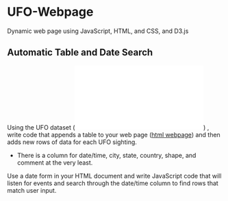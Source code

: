 # UFO-Webpage
Dynamic web page using JavaScript, HTML, and CSS, and D3.js

## Automatic Table and Date Search


Using the UFO dataset (![data.js](./static/js/data.js)) , write code that appends a table to your web page ([html webpage](./index.html)) and then adds new rows of data for each UFO sighting.

  * There is a column for date/time, city, state, country, shape, and comment at the very least.


Use a date form in your HTML document and write JavaScript code that will listen for events and search through the date/time column to find rows that match user input.
